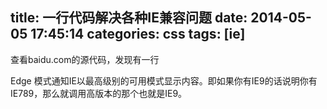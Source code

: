 title: 一行代码解决各种IE兼容问题
date: 2014-05-05 17:45:14
categories: css
tags: [ie]
---

查看baidu.com的源代码，发现有一行

<meta content="IE=Edge" http-equiv="X-UA-Compatible">

Edge 模式通知IE以最高级别的可用模式显示内容。即如果你有IE9的话说明你有IE789，那么就调用高版本的那个也就是IE9。
